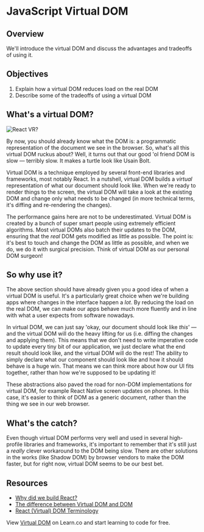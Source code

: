 # JavaScript Virtual DOM

## Overview

We'll introduce the virtual DOM and discuss the advantages and tradeoffs of using it.

## Objectives

1. Explain how a virtual DOM reduces load on the real DOM
2. Describe some of the tradeoffs of using a virtual DOM

## What's a virtual DOM?
![React VR?](https://media.giphy.com/media/3o7qDL7l1IZAQvxvj2/giphy.gif)

By now, you should already know what the DOM is: a programmatic representation of the document we see in the browser. So, what's all this virtual DOM ruckus about? Well, it turns out that our good 'ol friend DOM is slow — terribly slow. It makes a turtle look like Usain Bolt.

Virtual DOM is a technique employed by several front-end libraries and frameworks, most notably React. In a nutshell, virtual DOM builds a _virtual_ representation of what our document should look like. When we're ready to render things to the screen, the virtual DOM will take a look at the existing DOM and change only what needs to be changed (in more technical terms, it's diffing and re-rendering the changes).

The performance gains here are not to be underestimated. Virtual DOM is created by a bunch of super smart people using extremely efficient algorithms. Most virtual DOMs also batch their updates to the DOM, ensuring that the _real_ DOM gets modified as little as possible. The point is: it's best to touch and change the DOM as little as possible, and when we do, we do it with surgical precision. Think of virtual DOM as our personal DOM surgeon!

## So why use it?
The above section should have already given you a good idea of when a virtual DOM is useful. It's a particularly great choice when we're building apps where changes in the interface happen a _lot_. By reducing the load on the real DOM, we can make our apps behave much more fluently and in line with what a user expects from software nowadays.

In virtual DOM, we can just say 'okay, our document should look like _this_' — and the virtual DOM will do the heavy lifting for us (i.e. diffing the changes and applying them). This means that we don't need to write imperative code to update every tiny bit of our application, we just declare what the end result should look like, and the virtual DOM will do the rest! The ability to simply declare what our component should look like and how it should behave is a huge win. That means we can think more about how our UI fits together, rather than how we're supposed to be updating it!

These abstractions also paved the road for non-DOM implementations for virtual DOM, for example React Native screen updates on phones. In this case, it's easier to think of DOM as a generic document, rather than the thing we see in our web browser.

## What's the catch?
Even though virtual DOM performs very well and used in several high-profile libraries and frameworks, it's important to remember that it's still just a _really_ clever workaround to the DOM being slow. There are other solutions in the works (like Shadow DOM) by browser vendors to make the DOM faster, but for right now, virtual DOM seems to be our best bet.

## Resources
- [Why did we build React?](https://facebook.github.io/react/blog/2013/06/05/why-react.html)
- [The difference between Virtual DOM and DOM](http://reactkungfu.com/2015/10/the-difference-between-virtual-dom-and-dom/)
- [React (Virtual) DOM Terminology](https://facebook.github.io/react/docs/glossary.html)

<p class='util--hide'>View <a href='https://learn.co/lessons/javascript-virtual-dom'>Virtual DOM</a> on Learn.co and start learning to code for free.</p>

